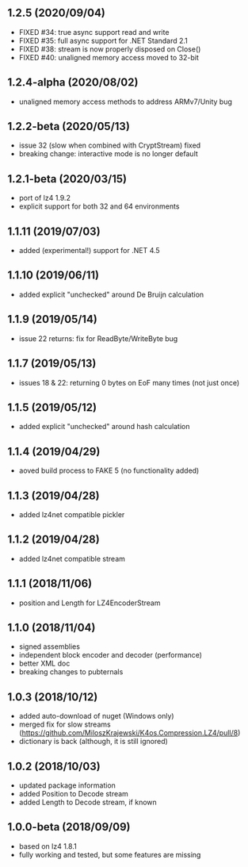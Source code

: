## 1.2.5 (2020/09/04)
* FIXED #34: true async support read and write
* FIXED #35: full async support for .NET Standard 2.1
* FIXED #38: stream is now properly disposed on Close()
* FIXED #40: unaligned memory access moved to 32-bit

## 1.2.4-alpha (2020/08/02)
* unaligned memory access methods to address ARMv7/Unity bug   

## 1.2.2-beta (2020/05/13)
* issue 32 (slow when combined with CryptStream) fixed 
* breaking change: interactive mode is no longer default  

## 1.2.1-beta (2020/03/15)
* port of lz4 1.9.2
* explicit support for both 32 and 64 environments

## 1.1.11 (2019/07/03)
* added (experimental!) support for .NET 4.5

## 1.1.10 (2019/06/11)
* added explicit "unchecked" around De Bruijn calculation

## 1.1.9 (2019/05/14)
* issue 22 returns: fix for ReadByte/WriteByte bug

## 1.1.7 (2019/05/13)
* issues 18 & 22: returning 0 bytes on EoF many times (not just once)

## 1.1.5 (2019/05/12)
* added explicit "unchecked" around hash calculation

## 1.1.4 (2019/04/29)
* aoved build process to FAKE 5 (no functionality added)

## 1.1.3 (2019/04/28)
* added lz4net compatible pickler

## 1.1.2 (2019/04/28)
* added lz4net compatible stream

## 1.1.1 (2018/11/06)
* position and Length for LZ4EncoderStream

## 1.1.0 (2018/11/04)
* signed assemblies
* independent block encoder and decoder (performance)
* better XML doc
* breaking changes to pubternals

## 1.0.3 (2018/10/12)
* added auto-download of nuget (Windows only)
* merged fix for slow streams (https://github.com/MiloszKrajewski/K4os.Compression.LZ4/pull/8)
* dictionary is back (although, it is still ignored)

## 1.0.2 (2018/10/03)
* updated package information
* added Position to Decode stream
* added Length to Decode stream, if known

## 1.0.0-beta (2018/09/09)
* based on lz4 1.8.1
* fully working and tested, but some features are missing
